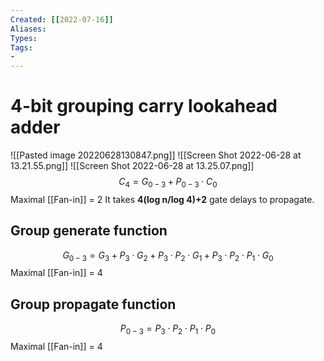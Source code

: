 ```yaml
---
Created: [[2022-07-16]]
Aliases: 
Types: 
Tags: 
- 
---
```

# 4-bit grouping carry lookahead adder
![[Pasted image 20220628130847.png]]
![[Screen Shot 2022-06-28 at 13.21.55.png]]
![[Screen Shot 2022-06-28 at 13.25.07.png]]
$$C_4=G_{0-3}+P_{0-3}\cdot C_0$$
Maximal [[Fan-in]] = 2
It takes **4(log n/log 4)+2** gate delays to propagate. 
## Group generate function
$$G_{0-3}=G_3+P_3\cdot G_2+P_3\cdot P_2\cdot G_1+P_3\cdot P_2\cdot P_1\cdot G_0$$
Maximal [[Fan-in]] = 4
## Group propagate function
$$P_{0-3}=P_3\cdot P_2\cdot P_1\cdot P_0$$
Maximal [[Fan-in]] = 4